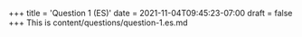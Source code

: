 +++
title = 'Question 1 (ES)'
date = 2021-11-04T09:45:23-07:00
draft = false
+++
This is content/questions/question-1.es.md
